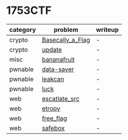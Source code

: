 # 1753CTF

category | problem | writeup
--- | --- | ---
crypto | [Basecally_a_Flag](crypto/Basecally_a_Flag) | -
crypto | [update](crypto/update) | -
misc | [bananafruit](misc/bananafruit) | -
pwnable | [data-saver](pwnable/data-saver) | -
pwnable | [leakcan](pwnable/leakcan) | -
pwnable | [luck](pwnable/luck) | -
web | [escatlate_src](web/escatlate_src) | -
web | [etropy](web/etropy) | -
web | [free_flag](web/free_flag) | -
web | [safebox](web/safebox) | -

